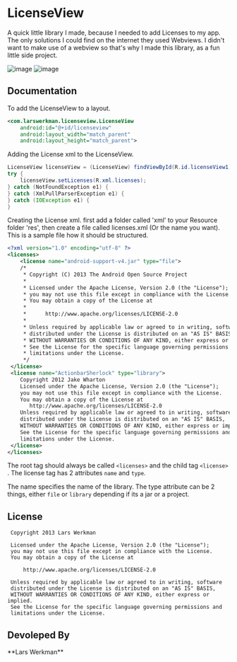 <h1>LicenseView</h1>

A quick little library I made, because I needed to add Licenses to my app.
The only solutions I could find on the internet they used Webviews. I didn't want to make use of a webview so that's why I made this library, as a fun little side project.

![image](https://lh3.googleusercontent.com/-O3oyz6G1hZM/Ul8co7clvGE/AAAAAAAAAzI/n6KohHVy3WA//LicenseView.jpg)
![image](https://lh3.googleusercontent.com/-r6dL21kgVzo/Ul8cozKkGRI/AAAAAAAAAy8/Q89YXDW4o4k//Screenshot_2013-10-17-00-22-39_framed.png)


<h2>Documentation</h2>

To add the LicenseView to a layout.
```xml
<com.larswerkman.licenseview.LicenseView
	android:id="@+id/licenseview"
    android:layout_width="match_parent"
    android:layout_height="match_parent">
```

Adding the License xml to the LicenseView.

```java
LicenseView licenseView = (LicenseView) findViewById(R.id.licenseView1);
try {
	licenseView.setLicenses(R.xml.licenses);
} catch (NotFoundException e1) {
} catch (XmlPullParserException e1) {
} catch (IOException e1) {
}
```	
Creating the License xml. first add a folder called 'xml' to your Resource folder 'res', then create a file called licenses.xml (Or the name you want).
This is a sample file how it should be structured.

```xml
<?xml version="1.0" encoding="utf-8" ?>
<licenses>
    <license name="android-support-v4.jar" type="file">
	/*
	 * Copyright (C) 2013 The Android Open Source Project
	 *
	 * Licensed under the Apache License, Version 2.0 (the "License");
	 * you may not use this file except in compliance with the License.
	 * You may obtain a copy of the License at
	 *
	 *      http://www.apache.org/licenses/LICENSE-2.0
	 *
	 * Unless required by applicable law or agreed to in writing, software
	 * distributed under the License is distributed on an "AS IS" BASIS,
	 * WITHOUT WARRANTIES OR CONDITIONS OF ANY KIND, either express or implied.
	 * See the License for the specific language governing permissions and
	 * limitations under the License.
	 */
 </license>
 <license name="ActionbarSherlock" type="library">
    Copyright 2012 Jake Wharton
	Licensed under the Apache License, Version 2.0 (the "License");
	you may not use this file except in compliance with the License.
	You may obtain a copy of the License at
	   http://www.apache.org/licenses/LICENSE-2.0
	Unless required by applicable law or agreed to in writing, software
	distributed under the License is distributed on an "AS IS" BASIS,
	WITHOUT WARRANTIES OR CONDITIONS OF ANY KIND, either express or implied.
	See the License for the specific language governing permissions and
	limitations under the License.
 </license>
</licenses>
```

The root tag should always be called ```<licenses>``` and the child tag ```<license>``` .
The license tag has 2 attributes ```name``` and ```type```.

The name specifies the name of the library.
The type attribute can be 2 things, either ```file``` or ```library``` depending if its a jar or a project.


<H2>License</H2>
	
 	 Copyright 2013 Lars Werkman
 	
 	 Licensed under the Apache License, Version 2.0 (the "License");
 	 you may not use this file except in compliance with the License.
 	 You may obtain a copy of the License at
 	
 	     http://www.apache.org/licenses/LICENSE-2.0
 	
 	 Unless required by applicable law or agreed to in writing, software
	 distributed under the License is distributed on an "AS IS" BASIS,
 	 WITHOUT WARRANTIES OR CONDITIONS OF ANY KIND, either express or implied.
 	 See the License for the specific language governing permissions and
 	 limitations under the License.
 	

<h2>Devoleped By</h2>
**Lars Werkman**
